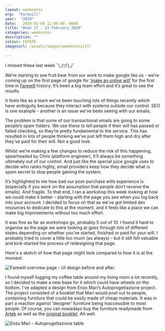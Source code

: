 ```yaml
---
layout: weeknotes
org:  "Farewill"
year:  "2020"
date:   2020-02-09 12:00:00 -0600
title: "Week 17 - 23 February 2020"
categories: weeknotes
description: ""
colour: FEFEFE
imagesurl: /assets/images/weeknotes/17/

---
```



I missed these last week ¯\\\_(ヅ)_/¯

We’re starting to see fruit bear from our work to make google like us - we’re coming up on the first page of google for [‘make an online will’](https://www.google.com/search?q=make+an+online+will) for the first time in [Farewill](https://farewill.com/) history. It’s been a big team effort and it’s great to see the results.

It feels like as a team we’ve been touching lots of things recently which have ambiguity because they interact with systems outside our control. SEO is one example - another is an issue we’ve been seeing with our emails.

The problem is that some of our transactional emails are going to some people’s spam folders. We use these to tell people if their will has passed or failed checking, so they’re pretty fundamental to the service. This has resulted in lots of people thinking we’ve just left them high and dry after they’ve paid for their will. Not a good look. 

Whilst we’re making a few changes to reduce the risk of this happening, spearheaded by Chris (platform engineer), it’ll always be something ultimately out of our control. And just like the special juice google uses to decide who ranks highly, email providers keep how they decide what is spam secret to stop people gaming the system. 

It’s highlighted to me how bad our post-purchase wills experience is (especially if you work on the assumption that people don’t receive the emails). And fragile. To that end, I ran a workshop this week looking at how we could make it better - starting with the page you see when you log back into your account. I decided to focus on that as we’ve got limited dev resources to dedicate to this at the moment, and it feels like a place we can make big improvements without too much effort. 

It was fine as far as workshops go, probably 5 out of 10. I found it hard to organise as the page we were looking at goes through lots of different states depending on whether you’ve started, finished or paid for your will. I probably tried to cover a little too much (as always) - but it still felt valuable and kick-started the process of redesigning that page. 

Here's a sketch of how that page might look compared to how it is at the moment. 

<img src="{{page.imagesurl}}overview_before_after.png"
alt="Farewill overview page - UI design before and after.">


I found myself lugging my coffee table around my living room a lot recently, so I decided to make a new base for it which could have wheels on the bottom. I’ve adapted a design from Enzo Mari’s Autoprogettazione project. The project consisted of a booklet that Mari would post out to people, containing furniture that could be easily made of cheap materials. It was in part a reaction against ‘designer’ furniture being inaccessible to most people. Of course, you can nowadays buy the furniture readymade from [Artek](https://www.endclothing.com/gb/artek-enzo-mari-1974-sedia-1-chair-28101901.html) as well as the [original booklet](https://www.corraini.com/en/catalogo/scheda_libro/62/autoprogettazione). Ah well. 

<img src="{{page.imagesurl}}enzo-mari-table.jpg"
alt="Enzo Mari - Autoprogettazione table">
